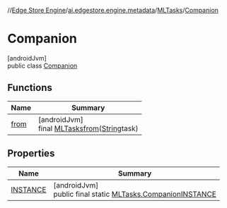//[Edge Store Engine](../../../../index.md)/[ai.edgestore.engine.metadata](../../index.md)/[MLTasks](../index.md)/[Companion](index.md)

# Companion

[androidJvm]\
public class [Companion](index.md)

## Functions

| Name | Summary |
|---|---|
| [from](from.md) | [androidJvm]<br>final [MLTasks](../index.md)[from](from.md)([String](https://developer.android.com/reference/kotlin/java/lang/String.html)task) |

## Properties

| Name | Summary |
|---|---|
| [INSTANCE](index.md#2079427202%2FProperties%2F-89531115) | [androidJvm]<br>public final static [MLTasks.Companion](index.md)[INSTANCE](index.md#2079427202%2FProperties%2F-89531115) |
